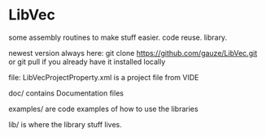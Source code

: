 # LibVec

some assembly routines to make stuff easier.
code reuse.
library.

newest version always here:
git clone https://github.com/gauze/LibVec.git
or
git pull
if you already have it installed locally

file: LibVecProjectProperty.xml is a project file from VIDE

doc/ contains Documentation files

examples/ are code examples of how to use the libraries

lib/ is where the library stuff lives.


